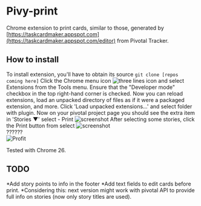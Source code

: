 # Pivy-print
Chrome extension to print cards, similar to those, generated by [https://taskcardmaker.appspot.com](https://taskcardmaker.appspot.com/editor) from Pivotal Tracker.

## How to install
To install extension, you'll have to obtain its source
``` git clone [repos coming here] ```
Click the Chrome menu icon ![three lines icon](http://developer.chrome.com/static/images/hotdogmenu.png)  and select Extensions from the Tools menu. Ensure that the "Developer mode" checkbox in the top right-hand corner is checked. Now you can reload extensions, load an unpacked directory of files as if it were a packaged extension, and more. Click 'Load unpacked extensions...' and select folder with plugin.
Now on your pivotal project page you should see the extra item in 'Stories ▼' select - Print ![screenshot](https://docs.google.com/file/d/0B65dEGRmB3VicTZhN2k1UlVJLWc/edit?usp=sharing)
After selecting some stories, click the Print button from select
![screenshot](https://docs.google.com/file/d/0B65dEGRmB3ViamhGQnMxd0QzOHc/edit?usp=sharing)  
??????  
![Profit](https://docs.google.com/file/d/0B65dEGRmB3ViVS03Q1NSWDV1VEk/edit?usp=sharing)

Tested with Chrome 26.

## TODO
*Add story points to info in the footer
*Add text fields to edit cards before print.
*Considering this: next version might work with pivotal API to provide full info on stories (now only story titles are used).


